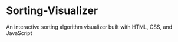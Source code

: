 # Sorting-Visualizer
An interactive sorting algorithm visualizer built with HTML, CSS, and JavaScript
